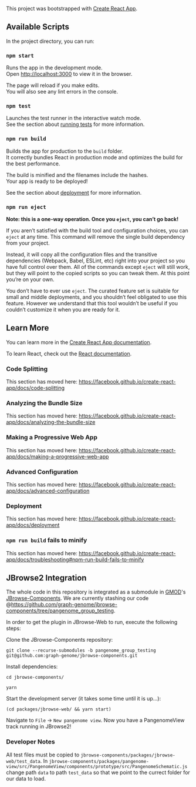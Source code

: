 This project was bootstrapped with [Create React App](https://github.com/facebook/create-react-app).

## Available Scripts

In the project directory, you can run:

### `npm start`

Runs the app in the development mode.<br />
Open [http://localhost:3000](http://localhost:3000) to view it in the browser.

The page will reload if you make edits.<br />
You will also see any lint errors in the console.

### `npm test`

Launches the test runner in the interactive watch mode.<br />
See the section about [running tests](https://facebook.github.io/create-react-app/docs/running-tests) for more information.

### `npm run build`

Builds the app for production to the `build` folder.<br />
It correctly bundles React in production mode and optimizes the build for the best performance.

The build is minified and the filenames include the hashes.<br />
Your app is ready to be deployed!

See the section about [deployment](https://facebook.github.io/create-react-app/docs/deployment) for more information.

### `npm run eject`

**Note: this is a one-way operation. Once you `eject`, you can’t go back!**

If you aren’t satisfied with the build tool and configuration choices, you can `eject` at any time. This command will remove the single build dependency from your project.

Instead, it will copy all the configuration files and the transitive dependencies (Webpack, Babel, ESLint, etc) right into your project so you have full control over them. All of the commands except `eject` will still work, but they will point to the copied scripts so you can tweak them. At this point you’re on your own.

You don’t have to ever use `eject`. The curated feature set is suitable for small and middle deployments, and you shouldn’t feel obligated to use this feature. However we understand that this tool wouldn’t be useful if you couldn’t customize it when you are ready for it.

## Learn More

You can learn more in the [Create React App documentation](https://facebook.github.io/create-react-app/docs/getting-started).

To learn React, check out the [React documentation](https://reactjs.org/).

### Code Splitting

This section has moved here: https://facebook.github.io/create-react-app/docs/code-splitting

### Analyzing the Bundle Size

This section has moved here: https://facebook.github.io/create-react-app/docs/analyzing-the-bundle-size

### Making a Progressive Web App

This section has moved here: https://facebook.github.io/create-react-app/docs/making-a-progressive-web-app

### Advanced Configuration

This section has moved here: https://facebook.github.io/create-react-app/docs/advanced-configuration

### Deployment

This section has moved here: https://facebook.github.io/create-react-app/docs/deployment

### `npm run build` fails to minify

This section has moved here: https://facebook.github.io/create-react-app/docs/troubleshooting#npm-run-build-fails-to-minify

## JBrowse2 Integration
The whole code in this repository is integrated as a submodule in [GMOD](http://gmod.org/wiki/Main_Page)'s
 [JBrowse-Components](https://github.com/GMOD/jbrowse-components). 
 We are currently stashing our code @https://github.com/graph-genome/jbrowse-components/tree/pangenome_group_testing.
 
 In order to get the plugin in JBrowse-Web to run, execute the following
 steps:
 
 Clone the JBrowse-Components repository:
 
 `git clone --recurse-submodules -b pangenome_group_testing git@github.com:graph-genome/jbrowse-components.git`

Install dependencies:
 
 `cd jbrowse-components/`
 
 `yarn`
 
 Start the development server (it takes some time until it is up...):
 
 `(cd packages/jbrowse-web/ && yarn start)`
 
 Navigate to `File` -> `New pangenome view`. Now you have a PangenomeView track running in JBrowse2!
 
 ### Developer Notes
 All test files must be copied to `jbrowse-components/packages/jbrowse-web/test_data`. 
 In `jbrowse-components/packages/pangenome-view/src/PangenomeView/components/prototype/src/PangenomeSchematic.js` change path `data` to path `test_data` so that we point to the currect folder for our data to load.
